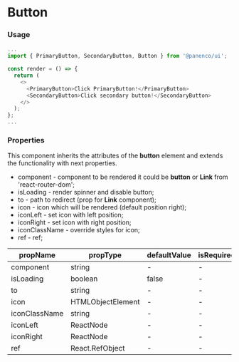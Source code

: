 # Button

### Usage

```js
...
import { PrimaryButton, SecondaryButton, Button } from '@panenco/ui';

const render = () => {
  return (
    <>
      <PrimaryButton>Click PrimaryButton!</PrimaryButton>
      <SecondaryButton>Click secondary button!</SecondaryButton>
    </>
  );
};
...
```

<!-- STORY -->

### Properties

This component inherits the attributes of the **button** element and extends the functionality with next properties.

- component - component to be rendered it could be **button** or **Link** from 'react-router-dom';
- isLoading - render spinner and disable button;
- to - path to redirect (prop for **Link** component);
- icon - icon which will be rendered (default position right);
- iconLeft - set icon with left position;
- iconRight - set icon with right position;
- iconClassName - override styles for icon;
- ref - ref;

| propName      | propType          | defaultValue | isRequired |
| ------------- | ----------------- | ------------ | ---------- |
| component     | string            | -            | -          |
| isLoading     | boolean           | false        | -          |
| to            | string            | -            | -          |
| icon          | HTMLObjectElement | -            | -          |
| iconClassName | string            | -            | -          |
| iconLeft      | ReactNode         | -            | -          |
| iconRight     | ReactNode         | -            | -          |
| ref           | React.RefObject   | -            | -          |

